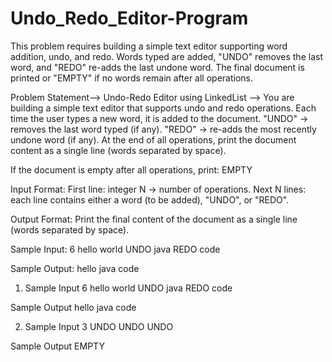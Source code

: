 # Undo_Redo_Editor-Program
This problem requires building a simple text editor supporting word addition, undo, and redo. Words typed are added, "UNDO" removes the last word, and "REDO" re-adds the last undone word. The final document is printed or "EMPTY" if no words remain after all operations.

Problem Statement-->
Undo-Redo Editor using LinkedList -->
You are building a simple text editor that supports undo and redo operations.
Each time the user types a new word, it is added to the document.
"UNDO" → removes the last word typed (if any).
"REDO" → re-adds the most recently undone word (if any).
At the end of all operations, print the document content as a single line (words separated by space).

If the document is empty after all operations, print:
  EMPTY
  
Input Format:
First line: integer N → number of operations.
Next N lines: each line contains either a word (to be added), "UNDO", or "REDO".

Output Format:
Print the final content of the document as a single line (words separated by space).

Sample Input:
6
hello
world
UNDO
java
REDO
code

Sample Output:
hello java code

1) Sample Input
6
hello
world
UNDO
java
REDO
code

Sample Output
hello java code

2) Sample Input
3
UNDO
UNDO
UNDO

Sample Output
EMPTY

